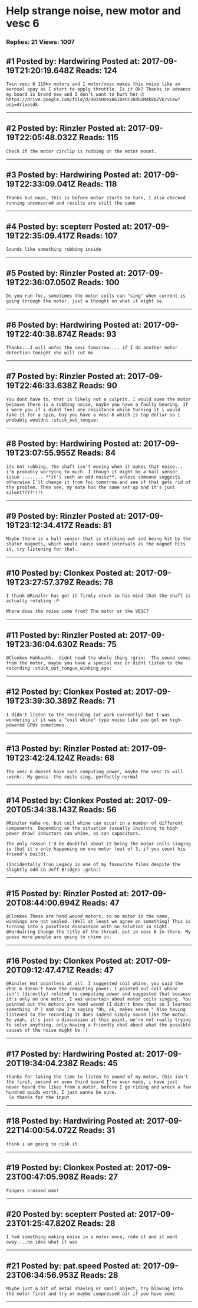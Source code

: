 # Help strange noise, new motor and vesc 6

### Replies: 21 Views: 1007

## \#1 Posted by: Hardwiring Posted at: 2017-09-19T21:20:19.648Z Reads: 124

```
Twin vesc 6 118kv motors and 1 motor/vesc makes this noise like an aerosol spay as I start to apply throttle. Is it Ok? Thanks in advance my board is brand new and I don't want to hurt her 🙄 
https://drive.google.com/file/d/0B2sHUexB6I0eOFJOdG1Mdkk0ZVk/view?usp=drivesdk
```

---
## \#2 Posted by: Rinzler Posted at: 2017-09-19T22:05:48.032Z Reads: 115

```
Check if the motor circlip is rubbing on the motor mount.
```

---
## \#3 Posted by: Hardwiring Posted at: 2017-09-19T22:33:09.041Z Reads: 118

```
Thanks but nope, this is before motor starts to turn, I also checked running uncensored and results are still the same
```

---
## \#4 Posted by: scepterr Posted at: 2017-09-19T22:35:09.417Z Reads: 107

```
Sounds like something rubbing inside
```

---
## \#5 Posted by: Rinzler Posted at: 2017-09-19T22:36:07.050Z Reads: 100

```
Do you run foc, sometimes the motor coils can "sing" when current is going through the motor, just a thought on what it might be.
```

---
## \#6 Posted by: Hardwiring Posted at: 2017-09-19T22:40:38.874Z Reads: 93

```
Thanks...I will unfoc the vesc tomorrow.... if I do another motor detection tonight she will cut me
```

---
## \#7 Posted by: Rinzler Posted at: 2017-09-19T22:46:33.638Z Reads: 90

```
You dont have to, that is likely not a culprit. I would open the motor because there is a rubbing noise, maybe you have a faulty bearing. If i were you if i didnt feel any resistance while turning it i would take it for a spin, buy you have a vesc 6 which is top dollar so i probably wouldnt :stuck_out_tongue:
```

---
## \#8 Posted by: Hardwiring Posted at: 2017-09-19T23:07:55.955Z Reads: 84

```
its not rubbing, the shaft isn't moving when it makes that noise... i'm probably worrying to much. I though it might be a hall sensor issue ........ **it's such an odd noise**, unless someone suggests otherwise I'll change it from foc tomorrow and see if that gets rid of the problem. Then see, my mate has the same set up and it's just silent????!!!!
```

---
## \#9 Posted by: Rinzler Posted at: 2017-09-19T23:12:34.417Z Reads: 81

```
Maybe there is a hall sensor that is sticking out and being hit by the stator magnets, which would cause sound intervals as the magnet hits it, try listening for that.
```

---
## \#10 Posted by: Clonkex Posted at: 2017-09-19T23:27:57.379Z Reads: 78

```
I think @Rinzler has got it firmly stuck in his mind that the shaft is actually rotating :P

Where does the noise come from? The motor or the VESC?
```

---
## \#11 Posted by: Rinzler Posted at: 2017-09-19T23:36:04.630Z Reads: 75

```
@Clonkex Hahhaahh,  didnt read the whole thing :grin:  The sound comes from the motor, maybe you have a special esc or didnt listen to the recording :stuck_out_tongue_winking_eye:
```

---
## \#12 Posted by: Clonkex Posted at: 2017-09-19T23:39:30.389Z Reads: 71

```
I didn't listen to the recording (at work currently) but I was wondering if it was a "coil whine" type noise like you get on high-powered GPUs sometimes.
```

---
## \#13 Posted by: Rinzler Posted at: 2017-09-19T23:42:24.124Z Reads: 68

```
The vesc 6 doesnt have such computing power, maybe the vesc 15 will :wink:. My guess- the coils sing, perfectly normal
```

---
## \#14 Posted by: Clonkex Posted at: 2017-09-20T05:34:38.143Z Reads: 56

```
@Rinzler Haha no, but coil whine can occur in a number of different components. Depending on the situation (usually involving to high power draw) inductors can whine, as can capacitors.

The only reason I'd be doubtful about it being the motor coils singing is that it's only happening on one motor (out of 3, if you count his friend's build).

(Incidentally Tron Legacy is one of my favourite films despite the slightly odd CG Jeff Bridges :grin:)
```

---
## \#15 Posted by: Rinzler Posted at: 2017-09-20T08:44:00.694Z Reads: 47

```
@Clonkex These are hand wound motors, so no motor is the same, windings are not sealed. (Well at least we agree on something) This is turning into a pointless discussion with no solution in sight.
@Hardwiring Change the title of the thread, put in vesc 6 in there. My guess more people are going to chime in.
```

---
## \#16 Posted by: Clonkex Posted at: 2017-09-20T09:12:47.471Z Reads: 47

```
@Rinzler Not pointless at all. I suggested coil whine, you said the VESC 6 doesn't have the computing power. I pointed out coil whine isn't (directly) related to computing power and suggested that because it's only on one motor, I was uncertain about motor coils singing. You pointed out the motors are hand wound (I didn't know that so I learned something :P ) and now I'm saying "Oh, ok, makes sense." Also having listened to the recording it does indeed simply sound like the motor. So yeah, it's just a discussion at this point, we're not really trying to solve anything, only having a friendly chat about what the possible causes of the noise might be :)
```

---
## \#17 Posted by: Hardwiring Posted at: 2017-09-20T19:34:04.238Z Reads: 45

```
thanks for taking the time to listen to sound of my motor, this isn't the first, second or even third board I've ever made, i have just never heard the likes from a motor, before I go riding and wreck a few hundred quids worth, I just wanna be sure. 
 So thanks for the input
```

---
## \#18 Posted by: Hardwiring Posted at: 2017-09-22T14:00:54.072Z Reads: 31

```
think i am going to risk it
```

---
## \#19 Posted by: Clonkex Posted at: 2017-09-23T00:47:05.908Z Reads: 27

```
Fingers crossed man!
```

---
## \#20 Posted by: scepterr Posted at: 2017-09-23T01:25:47.820Z Reads: 28

```
I had something making noise in a motor once, rode it and it went away....no idea what it was
```

---
## \#21 Posted by: pat.speed Posted at: 2017-09-23T06:34:56.953Z Reads: 28

```
Maybe just a bit of metal shaving or small object, try blowing into the motor first and try or maybe compressed air if you have some
```

---
